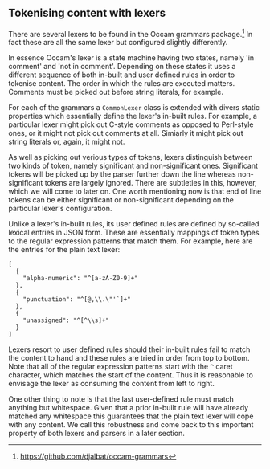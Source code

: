 ## Tokenising content with lexers

There are several lexers to be found in the Occam grammars package.[^occam-grammars]
In fact these are all the same lexer but configured slightly differently.

In essence Occam's lexer is a state machine having two states, namely 'in comment' and 'not in comment'.
Depending on these states it uses a different sequence of both in-built and user defined rules in order to tokenise content.
The order in which the rules are executed matters.
Comments must be picked out before string literals, for example.

For each of the grammars a `CommonLexer` class is extended with divers static properties which essentially define the lexer's in-built rules.
For example, a particular lexer might pick out C-style comments as opposed to Perl-style ones, or it might not pick out comments at all.
Simiarly it might pick out string literals or, again, it might not.

As well as picking out verious types of tokens, lexers distinguish between two kinds of token, namely significant and non-significant ones.
Significant tokens will be picked up by the parser further down the line whereas non-significant tokens are largely ignored.
There are subtleties in this, however, which we will come to later on.
One worth mentioning now is that end of line tokens can be either significant or non-significant depending on the particular lexer's configuration.

Unlike a lexer's in-built rules, its user defined rules are defined by so-called lexical entries in JSON form.
These are essentially mappings of token types to the regular expression patterns that match them.
For example, here are the entries for the plain text lexer:

```
[
  {
    "alpha-numeric": "^[a-zA-Z0-9]+"
  },
  {
    "punctuation": "^[@,\\.\"'`]+"
  },
  {
    "unassigned": "^[^\\s]+"
  }
]
```

Lexers resort to user defined rules should their in-built rules fail to match the content to hand and these rules are tried in order from top to bottom.
Note that all of the regular expression patterns start with the `^` caret character, which matches the start of the content.
Thus it is reasonable to envisage the lexer as consuming the content from left to right.

One other thing to note is that the last user-defined rule must match anything but whitespace.
Given that a prior in-built rule will have already matched any whitespace this guarantees that the plain text lexer will cope with any content.
We call this robustness and come back to this important property of both lexers and parsers in a later section.

[^occam-grammars]: https://github.com/djalbat/occam-grammars

